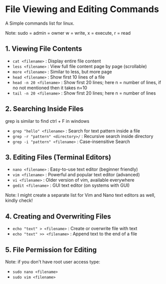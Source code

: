 # File Viewing and Editing Commands
A Simple commands list for linux.

Note: sudo = admin = owner
w = write, x = execute, r = read

## 1. Viewing File Contents
- `cat <filename>` : Display entire file content
- `less <filename>` : View full file content page by page (scrollable)
- `more <filename>` : Similar to less, but more page
- `head <filename>` : Show first 10 lines of a file 
- `head -n 20 <filename>` : Show first 20 lines; here n = number of lines, if no not mentioned then it takes n=10
- `tail -n 20 <filename>` : Show first 20 lines; here n = number of lines


## 2. Searching Inside Files
grep is similar to find ctrl + F in windows
- `grep "hello" <filename>` : Search for text pattern inside a file 
- `grep -r "pattern" <directory>/`  : Recursive search inside directory
- `grep -i "pattern" <filename>` : Case-insensitive Search

## 3. Editing Files (Terminal Editors)
- `nano <filename>` : Easy-to-use text editor (beginner friendly)
- `vim <filename>` : Powerful and popular text editor (advanced)
- `vi <filename>` : Older version of vim, available everywhere
- `gedit <filename>` : GUI text editor (on systems with GUI)

Note: I might create a separate list for Vim and Nano text editors as well, kindly check!

## 4. Creating and Overwriting Files
- `echo "text" > <filename>` : Create or overwrite file with text
- `echo "text" >> <filename>` : Append text to the end of a file

## 5. File Permission for Editing
Note: if you don't have root user access type:
- `sudo nano <filename>`
- `sudo vim <filename>`
